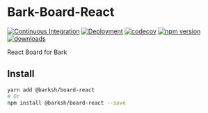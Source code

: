 # Bark-Board-React

[![Continuous Integration](https://github.com/BarkSH/Bark-Board-React/actions/workflows/ci.yml/badge.svg)](https://github.com/BarkSH/Bark-Board-React/actions/workflows/ci.yml)
[![Deployment](https://github.com/BarkSH/Bark-Board-React/actions/workflows/deploy.yml/badge.svg)](https://github.com/BarkSH/Bark-Board-React/actions/workflows/deploy.yml)
[![codecov](https://codecov.io/gh/BarkSH/Bark-Board-React/branch/main/graph/badge.svg)](https://codecov.io/gh/BarkSH/Bark-Board-React)
[![npm version](https://badge.fury.io/js/%40barksh%2Fboard-react.svg)](https://badge.fury.io/js/%40barksh%2Fboard-react)
[![downloads](https://img.shields.io/npm/dm/@barksh/board-react.svg)](https://www.npmjs.com/package/@barksh/board-react)

React Board for Bark

## Install

```sh
yarn add @barksh/board-react
# Or
npm install @barksh/board-react --save
```
